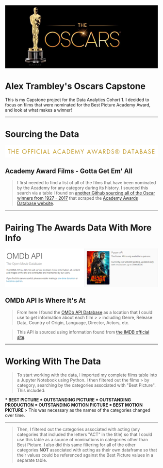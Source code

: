 <p align="center">
  <img src="https://github.com/alextrambley/alex_trambley_oscars_capstone/blob/master/oscars_logo.jpg">
</p>

# Alex Trambley's Oscars Capstone
This is my Capstone project for the Data Analytics Cohort 1. I decided to focus on films that were nominated for the Best Picture Academy Award, and look at what makes a winner!

-----
# Sourcing the Data
![Oscars-DB-logo](https://github.com/alextrambley/alex_trambley_oscars_capstone/blob/master/oscars_database_logo.png)

## Academy Award Films - Gotta Get Em' All
> I first needed to find a list of all of the films that have been nominated by the Academy for any category during its history. 
> I sourced this search via a table I found on [another Github sourcing all of the Oscar winners from 1927 - 2017](https://datahub.io/rufuspollock/oscars-nominees-and-winners) that scraped the [Academy Awards Database website](http://awardsdatabase.oscars.org/).

-----

# Pairing The Awards Data With More Info
![omdb_logo](https://github.com/alextrambley/alex_trambley_oscars_capstone/blob/master/omdb_api_logo.png)

## OMDb API Is Where It's At
> From here I found the [OMDb API Database](http://www.omdbapi.com/) as a location that I could use to get information about each film > > including Genre, Release Data, Country of Origin, Language, Director, Actors, etc.

> This API is sourced using information found from [the IMDB official site](https://www.imdb.com/). 

-----
# Working With The Data

> To start working with the data, I imported my complete films table into a Jupyter Notebook using Python. I then filtered out the films > by category, searching by the categories associated with "Best Picture". This included:
<b>
* BEST PICTURE
* OUTSTANDING PICTURE
* OUTSTANDING PRODUCTION
* OUTSTANDING MOTION PICTURE
* BEST MOTION PICTURE
</b>
> This was necessary as the names of the categories changed over time. 

-----
> Then, I filtered out the categories associated with acting (any categories that included the letters "ACT" in the title) so that I could use this table as a source of nominations in categories other than Best Picture. I also did this same filtering for all of the other categories __NOT__ associated with acting as their own dataframe so that their values could be referenced against the Best Picture values in a separate table.
